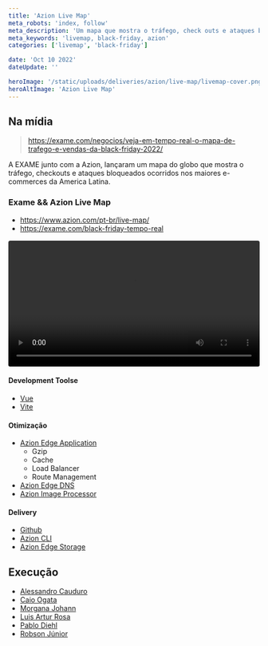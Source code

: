 ```yaml
---
title: 'Azion Live Map'
meta_robots: 'index, follow'
meta_description: 'Um mapa que mostra o tráfego, check outs e ataques bloqueados dos maiores e-commerces do Brasil.'
meta_keywords: 'livemap, black-friday, azion'
categories: ['livemap', 'black-friday']

date: 'Oct 10 2022'
dateUpdate: ''

heroImage: '/static/uploads/deliveries/azion/live-map/livemap-cover.png'
heroAltImage: 'Azion Live Map'
---
```



## Na mídia

> https://exame.com/negocios/veja-em-tempo-real-o-mapa-de-trafego-e-vendas-da-black-friday-2022/


A EXAME junto com a Azion, lançaram um mapa do globo que mostra o tráfego,
checkouts e ataques bloqueados ocorridos nos maiores e-commerces da America Latina.


### Exame && Azion Live Map

- https://www.azion.com/pt-br/live-map/
- https://exame.com/black-friday-tempo-real

<video controls style="width: 100%; margin: 1rem auto; display: block; border-radius: 4px;">
  <source src="/static/uploads/deliveries/azion/live-map/video-demonstracao.mp4" type="video/mp4" />
  <p>Your browser does not support the video tag.</p>
</video>

#### Development Toolse

- [Vue](https://vuejs.org/) 
- [Vite](https://vitejs.dev/) 

#### Otimização

- [Azion Edge Application](https://www.azion.com/pt-br/blog/como-o-edge-application-pode-melhorar-a-sua-experiencia-de-usuario/)
    - Gzip
    - Cache
    - Load Balancer
    - Route Management
- [Azion Edge DNS](https://www.azion.com/pt-br/blog/beneficios-de-um-dns-no-edge/)
- [Azion Image Processor](https://www.azion.com/pt-br/blog/como-a-otimizacao-de-imagens-ajuda-empresas-de-midia/)

#### Delivery

- [Github](https://github.com/)
- [Azion CLI](https://www.azion.com/pt-br/blog/azion-cli-implemente-jamstack-edge/)
- [Azion Edge Storage](https://www.azion.com/pt-br/documentacao/produtos/store/edge-storage/)


## Execução

- [Alessandro Cauduro](https://www.linkedin.com/in/alessandrocauduro/)
- [Caio Ogata](https://www.linkedin.com/in/caioogata/)
- [Morgana Johann](https://www.linkedin.com/in/morgana-johann/)
- [Luis Artur Rosa](https://www.linkedin.com/in/luisrossa/)
- [Pablo Diehl](https://www.linkedin.com/in/pablo-diehl/)
- [Robson Júnior](https://www.linkedin.com/in/robsongajunior/)



